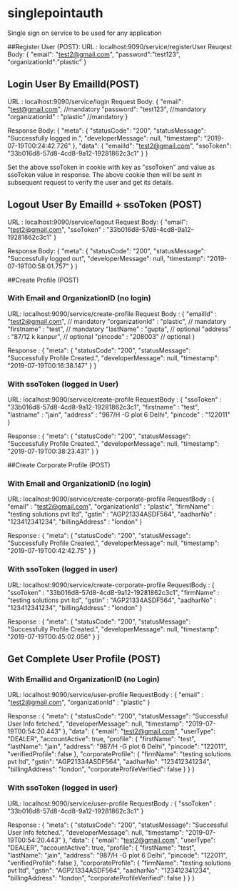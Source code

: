 # singlepointauth
Single sign on service to be used for any application

##Register User (POST):
URL : localhost:9090/service/registerUser
Reuqest Body:  {
                    "email": "test2@gmail.com",
                    "password":"test123",
                    "organizationId":"plastic"
               }


## Login User By EmailId(POST)
URL : localhost:9090/service/login
Request Body: {
              	"email": "test@gmail.com",       //mandatory
              	"password": "test123",           //mandatory
              	"organizationId" : "plastic"     //mandatory
              }

Response Body: {
                   "meta": {
                       "statusCode": "200",
                       "statusMessage": "Successfully logged in.",
                       "developerMessage": null,
                       "timestamp": "2019-07-19T00:24:42.726"
                   },
                   "data": {
                       "emailId": "test2@gmail.com",
                       "ssoToken": "33b016d8-57d8-4cd8-9a12-19281862c3c1"
                   }
               }

Set the above ssoToken in cookie with key as "ssoToken" and value as ssoToken value in response.
The above cookie then will be sent in subsequent request to verify the user and get its details.


## Logout User By EmailId + ssoToken (POST)
URL : localhost:9090/service/logout
Request Body: {
              	"email": "test2@gmail.com",
              	"ssoToken" : "33b016d8-57d8-4cd8-9a12-19281862c3c1"
              }

Response Body: {
                   "meta": {
                       "statusCode": "200",
                       "statusMessage": "Successfully logged out",
                       "developerMessage": null,
                       "timestamp": "2019-07-19T00:58:01.757"
                   }
               }

##Create Profile (POST)

### With Email and OrganizationID (no login)

URL: localhost:9090/service/create-profile
Request Body : {
               	"emailId" : "test2@gmail.com",             // mandatory
               	"organizationId" : "plastic",              // mandatory
               	"firstname" : "test",                      // mandatory
               	"lastName" : "gupta",                      // optional
               	"address"  : "87/12 k kanpur",             // optional
               	"pincode"  : "208003"                       // optional
               }

Response : {
               "meta": {
                   "statusCode": "200",
                   "statusMessage": "Successfully Profile Created.",
                   "developerMessage": null,
                   "timestamp": "2019-07-19T00:16:38.147"
               }
           }

### With ssoToken (logged in User)
URL: localhost:9090/service/create-profile
RequestBody : {
              	"ssoToken" : "33b016d8-57d8-4cd8-9a12-19281862c3c1",
              	"firstname" : "test",
              	"lastname" : "jain",
              	"address"  : "987/H -G plot 6 Delhi",
              	"pincode"  : "122011"
              }

Response : {
               "meta": {
                   "statusCode": "200",
                   "statusMessage": "Successfully Profile Created.",
                   "developerMessage": null,
                   "timestamp": "2019-07-19T00:38:23.431"
               }
           }


##Create Corporate Profile (POST)

### With Email and OrganizationID (no login)

URL: localhost:9090/service/create-corporate-profile
RequestBody : {
              	"email" : "test2@gmail.com",
              	"organizationId" : "plastic",
              	"firmName" : "testing solutions pvt ltd",
              	"gstin" : "AGP21334ASDF564",
              	"aadharNo" : "123412341234",
              	"billingAddress"  : "london"
              }

Response : {
               "meta": {
                   "statusCode": "200",
                   "statusMessage": "Successfully Profile Created.",
                   "developerMessage": null,
                   "timestamp": "2019-07-19T00:42:42.75"
               }
           }

### With ssoToken (logged in user)
URL: localhost:9090/service/create-corporate-profile
RequestBody : {
              	"ssoToken" : "33b016d8-57d8-4cd8-9a12-19281862c3c1",
              	"firmName" : "testing solutions pvt ltd",
              	"gstin" : "AGP21334ASDF564",
              	"aadharNo" : "123412341234",
              	"billingAddress"  : "london"
              }

Response : {
               "meta": {
                   "statusCode": "200",
                   "statusMessage": "Successfully Profile Created.",
                   "developerMessage": null,
                   "timestamp": "2019-07-19T00:45:02.056"
               }
           }


## Get Complete User Profile (POST)

### With Emailid and OrganizationID (no Login)

URL: localhost:9090/service/user-profile
RequestBody : {
              	"email" : "test2@gmail.com",
              	"organizationId" : "plastic"
              }

Response : {
               "meta": {
                   "statusCode": "200",
                   "statusMessage": "Successful User Info fetched.",
                   "developerMessage": null,
                   "timestamp": "2019-07-19T00:54:20.443"
               },
               "data": {
                   "email": "test2@gmail.com",
                   "userType": "DEALER",
                   "accountActive": true,
                   "profile": {
                       "firstName": "test",
                       "lastName": "jain",
                       "address": "987/H -G plot 6 Delhi",
                       "pincode": "122011",
                       "verifiedProfile": false
                   },
                   "corporateProfile": {
                       "firmName": "testing solutions pvt ltd",
                       "gstin": "AGP21334ASDF564",
                       "aadharNo": "123412341234",
                       "billingAddress": "london",
                       "corporateProfileVerified": false
                   }
               }
           }


### With ssoToken (logged in user)
URL: localhost:9090/service/user-profile
RequestBody : 	{
              		"ssoToken" : "33b016d8-57d8-4cd8-9a12-19281862c3c1"
              	}

Response :  {
                "meta": {
                    "statusCode": "200",
                    "statusMessage": "Successful User Info fetched.",
                    "developerMessage": null,
                    "timestamp": "2019-07-19T00:54:20.443"
                },
                "data": {
                    "email": "test2@gmail.com",
                    "userType": "DEALER",
                    "accountActive": true,
                    "profile": {
                        "firstName": "test",
                        "lastName": "jain",
                        "address": "987/H -G plot 6 Delhi",
                        "pincode": "122011",
                        "verifiedProfile": false
                    },
                    "corporateProfile": {
                        "firmName": "testing solutions pvt ltd",
                        "gstin": "AGP21334ASDF564",
                        "aadharNo": "123412341234",
                        "billingAddress": "london",
                        "corporateProfileVerified": false
                    }
                }
            }
